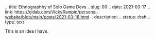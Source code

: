 .. title: Ethnographhy of Solo Game Devs
.. slug: 00
.. date: 2021-03-17
.. link: https://gitlab.com/VickyRampin/personal-website/blob/main/posts/2021-03-18.html
.. description: 
.. status: draft
.. type: text

This is an idea I have.
